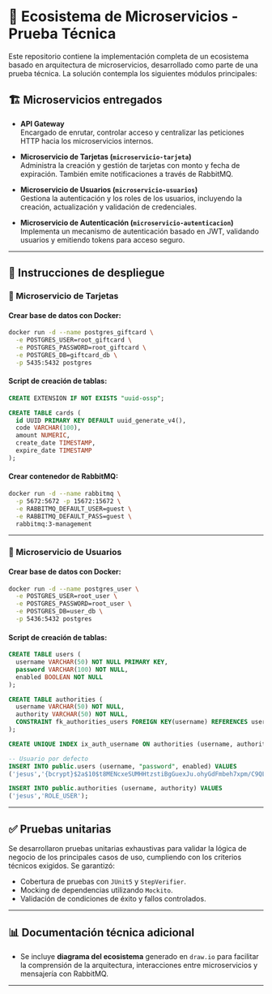 # 🧩 Ecosistema de Microservicios - Prueba Técnica

Este repositorio contiene la implementación completa de un ecosistema basado en arquitectura de microservicios, desarrollado como parte de una prueba técnica. La solución contempla los siguientes módulos principales:

## 🏗️ Microservicios entregados

- **API Gateway**  
  Encargado de enrutar, controlar acceso y centralizar las peticiones HTTP hacia los microservicios internos.

- **Microservicio de Tarjetas (`microservicio-tarjeta`)**  
  Administra la creación y gestión de tarjetas con monto y fecha de expiración. También emite notificaciones a través de RabbitMQ.

- **Microservicio de Usuarios (`microservicio-usuarios`)**  
  Gestiona la autenticación y los roles de los usuarios, incluyendo la creación, actualización y validación de credenciales.

- **Microservicio de Autenticación (`microservicio-autenticacion`)**  
  Implementa un mecanismo de autenticación basado en JWT, validando usuarios y emitiendo tokens para acceso seguro.

---

## 🚀 Instrucciones de despliegue

### 🐘 Microservicio de Tarjetas

#### Crear base de datos con Docker:

```bash
docker run -d --name postgres_giftcard \
  -e POSTGRES_USER=root_giftcard \
  -e POSTGRES_PASSWORD=root_giftcard \
  -e POSTGRES_DB=giftcard_db \
  -p 5435:5432 postgres
```

#### Script de creación de tablas:

```sql
CREATE EXTENSION IF NOT EXISTS "uuid-ossp";

CREATE TABLE cards (
  id UUID PRIMARY KEY DEFAULT uuid_generate_v4(),
  code VARCHAR(100),
  amount NUMERIC,
  create_date TIMESTAMP,
  expire_date TIMESTAMP
);
```

#### Crear contenedor de RabbitMQ:

```bash
docker run -d --name rabbitmq \
  -p 5672:5672 -p 15672:15672 \
  -e RABBITMQ_DEFAULT_USER=guest \
  -e RABBITMQ_DEFAULT_PASS=guest \
  rabbitmq:3-management
```

---

### 👤 Microservicio de Usuarios

#### Crear base de datos con Docker:

```bash
docker run -d --name postgres_user \
  -e POSTGRES_USER=root_user \
  -e POSTGRES_PASSWORD=root_user \
  -e POSTGRES_DB=user_db \
  -p 5436:5432 postgres
```

#### Script de creación de tablas:

```sql
CREATE TABLE users (
  username VARCHAR(50) NOT NULL PRIMARY KEY,
  password VARCHAR(100) NOT NULL,
  enabled BOOLEAN NOT NULL
);

CREATE TABLE authorities (
  username VARCHAR(50) NOT NULL,
  authority VARCHAR(50) NOT NULL,
  CONSTRAINT fk_authorities_users FOREIGN KEY(username) REFERENCES users(username)
);

CREATE UNIQUE INDEX ix_auth_username ON authorities (username, authority);

-- Usuario por defecto
INSERT INTO public.users (username, "password", enabled) VALUES
('jesus','{bcrypt}$2a$10$t8MENcxeSUMHHtzstiBgGuexJu.ohyGdFmbeh7xpm/C9QLMcNvKvi', true);

INSERT INTO public.authorities (username, authority) VALUES
('jesus','ROLE_USER');
```

---

## ✅ Pruebas unitarias

Se desarrollaron pruebas unitarias exhaustivas para validar la lógica de negocio de los principales casos de uso, cumpliendo con los criterios técnicos exigidos. Se garantizó:

- Cobertura de pruebas con `JUnit5` y `StepVerifier`.
- Mocking de dependencias utilizando `Mockito`.
- Validación de condiciones de éxito y fallos controlados.

---

## 📊 Documentación técnica adicional

- Se incluye **diagrama del ecosistema** generado en `draw.io` para facilitar la comprensión de la arquitectura, interacciones entre microservicios y mensajería con RabbitMQ.

---
